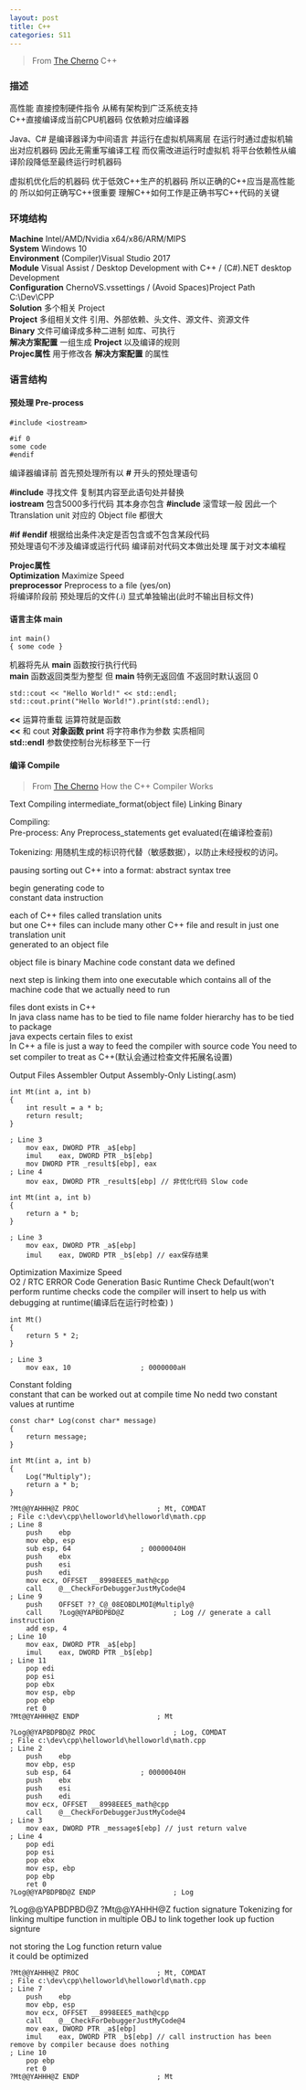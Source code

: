 ```yaml
---
layout: post
title: C++
categories: S11
---
```


> From [The Cherno](https://www.youtube.com/channel/UCQ-W1KE9EYfdxhL6S4twUNw) C++

### 描述

高性能 直接控制硬件指令 从稀有架构到广泛系统支持  
C++直接编译成当前CPU机器码 仅依赖对应编译器

Java、C# 是编译器译为中间语言 并运行在虚拟机隔离层 在运行时通过虚拟机输出对应机器码 因此无需重写编译工程 而仅需改进运行时虚拟机 将平台依赖性从编译阶段降低至最终运行时机器码

虚拟机优化后的机器码 优于低效C++生产的机器码 所以正确的C++应当是高性能的 所以如何正确写C++很重要 理解C++如何工作是正确书写C++代码的关键

### 环境结构

**Machine** Intel/AMD/Nvidia x64/x86/ARM/MIPS  
**System** Windows 10  
**Environment** (Compiler)Visual Studio 2017  
**Module** Visual Assist / Desktop Development with C++ / (C#).NET desktop Development  
**Configuration** ChernoVS.vssettings / (Avoid Spaces)Project Path C:\Dev\CPP\
**Solution** 多个相关 Project  
**Project** 多组相关文件 引用、外部依赖、头文件、源文件、资源文件  
**Binary** 文件可编译成多种二进制 如库、可执行  
**解决方案配置** 一组生成 **Project** 以及编译的规则  
**Projec属性** 用于修改各 **解决方案配置** 的属性

### 语言结构

#### 预处理 Pre-process

```
#include <iostream>

#if 0
some code
#endif
```

编译器编译前 首先预处理所有以 **#** 开头的预处理语句  

**#include** 寻找文件 复制其内容至此语句处并替换  
**iostream** 包含5000多行代码 其本身亦包含 **#include** 滚雪球一般 因此一个 Ttranslation unit 对应的 Object file 都很大

**#if #endif** 根据给出条件决定是否包含或不包含某段代码  
预处理语句不涉及编译或运行代码 编译前对代码文本做出处理 属于对文本编程  

**Projec属性**  
**Optimization** Maximize Speed  
**preprocessor** Preprocess to a file (yes/on)  
将编译阶段前 预处理后的文件(.i) 显式单独输出(此时不输出目标文件)  

#### 语言主体 main

```
int main()
{ some code }
```

机器将先从 **main** 函数按行执行代码  
**main** 函数返回类型为整型 但 **main** 特例无返回值 不返回时默认返回 0

```
std::cout << "Hello World!" << std::endl;
std::cout.print("Hello World!").print(std::endl);
```

**<<** 运算符重载 运算符就是函数  
**<<** 和 cout **对象函数 print** 将字符串作为参数 实质相同  
**std::endl** 参数使控制台光标移至下一行

#### 编译 Compile

> From [The Cherno](https://www.youtube.com/channel/UCQ-W1KE9EYfdxhL6S4twUNw) How the C++ Compiler Works

Text Compiling intermediate_format(object file) Linking Binary

Compiling:  
Pre-process: Any Preprocess_statements get evaluated(在编译检查前)  

Tokenizing: 用随机生成的标识符代替（敏感数据），以防止未经授权的访问。  

pausing sorting out C++ into a format: abstract syntax tree  

begin generating code to  
constant data instruction

each of C++ files called translation units  
but one C++ files can include many other C++ file and result in just one translation unit  
generated to an object file  

object file is binary  Machine code constant data we defined

next step is linking them into one executable which contains all of the machine code that we actually need to run

files dont exists in C++  
In java class name has to be tied to file name
folder hierarchy has to be tied to package  
java expects certain files to exist  
In C++ a file is just a way to feed the compiler with source code You need to set compiler to treat as C++(默认会通过检查文件拓展名设置)

Output Files Assembler Output Assembly-Only Listing(.asm)

```
int Mt(int a, int b)
{
	int result = a * b;
	return result;
}
```

```
; Line 3
	mov	eax, DWORD PTR _a$[ebp]
	imul	eax, DWORD PTR _b$[ebp]
	mov	DWORD PTR _result$[ebp], eax
; Line 4
	mov	eax, DWORD PTR _result$[ebp] // 非优化代码 Slow code
```

```
int Mt(int a, int b)
{
	return a * b;
}
```

```
; Line 3
	mov	eax, DWORD PTR _a$[ebp]
	imul	eax, DWORD PTR _b$[ebp] // eax保存结果
```

Optimization Maximize Speed  
O2 / RTC ERROR
Code Generation Basic Runtime Check Default(won't perform runtime checks code the compiler will insert to help us with debugging at runtime(编译后在运行时检查) )

```
int Mt()
{
	return 5 * 2;
}
```

```
; Line 3
	mov	eax, 10					; 0000000aH
```
Constant folding  
constant that can be worked out at compile time
No nedd two constant values at runtime

```
const char* Log(const char* message)
{
	return message;
}

int Mt(int a, int b)
{
	Log("Multiply");
	return a * b;
}
```
```
?Mt@@YAHHH@Z PROC					; Mt, COMDAT
; File c:\dev\cpp\helloworld\helloworld\math.cpp
; Line 8
	push	ebp
	mov	ebp, esp
	sub	esp, 64					; 00000040H
	push	ebx
	push	esi
	push	edi
	mov	ecx, OFFSET __8998EEE5_math@cpp
	call	@__CheckForDebuggerJustMyCode@4
; Line 9
	push	OFFSET ??_C@_08EOBDLMOI@Multiply@
	call	?Log@@YAPBDPBD@Z			; Log // generate a call instruction
	add	esp, 4
; Line 10
	mov	eax, DWORD PTR _a$[ebp]
	imul	eax, DWORD PTR _b$[ebp]
; Line 11
	pop	edi
	pop	esi
	pop	ebx
	mov	esp, ebp
	pop	ebp
	ret	0
?Mt@@YAHHH@Z ENDP					; Mt

?Log@@YAPBDPBD@Z PROC					; Log, COMDAT
; File c:\dev\cpp\helloworld\helloworld\math.cpp
; Line 2
	push	ebp
	mov	ebp, esp
	sub	esp, 64					; 00000040H
	push	ebx
	push	esi
	push	edi
	mov	ecx, OFFSET __8998EEE5_math@cpp
	call	@__CheckForDebuggerJustMyCode@4
; Line 3
	mov	eax, DWORD PTR _message$[ebp] // just return valve
; Line 4
	pop	edi
	pop	esi
	pop	ebx
	mov	esp, ebp
	pop	ebp
	ret	0
?Log@@YAPBDPBD@Z ENDP					; Log
```
?Log@@YAPBDPBD@Z ?Mt@@YAHHH@Z fuction signature Tokenizing for linking multipe function in multiple OBJ to link together look up fuction signture

not storing the Log function return value  
it could be optimized 

```
?Mt@@YAHHH@Z PROC					; Mt, COMDAT
; File c:\dev\cpp\helloworld\helloworld\math.cpp
; Line 7
	push	ebp
	mov	ebp, esp
	mov	ecx, OFFSET __8998EEE5_math@cpp
	call	@__CheckForDebuggerJustMyCode@4
	mov	eax, DWORD PTR _a$[ebp]
	imul	eax, DWORD PTR _b$[ebp] // call instruction has been remove by compiler because does nothing
; Line 10
	pop	ebp
	ret	0
?Mt@@YAHHH@Z ENDP					; Mt
```